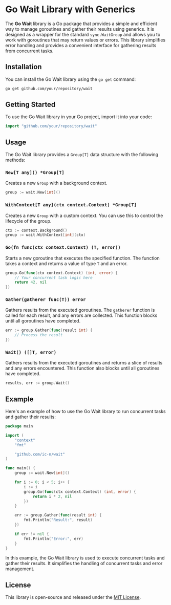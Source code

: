 # Go Wait Library with Generics

The **Go Wait** library is a Go package that provides a simple and efficient way to manage goroutines and gather their results using generics. It is designed as a wrapper for the standard `sync.WaitGroup` and allows you to work with goroutines that may return values or errors. This library simplifies error handling and provides a convenient interface for gathering results from concurrent tasks.

## Installation

You can install the Go Wait library using the `go get` command:

```bash
go get github.com/your/repository/wait
```

## Getting Started

To use the Go Wait library in your Go project, import it into your code:

```go
import "github.com/your/repository/wait"
```

## Usage

The Go Wait library provides a `Group[T]` data structure with the following methods:

### `New[T any]() *Group[T]`

Creates a new `Group` with a background context.

```go
group := wait.New[int]()
```

### `WithContext[T any](ctx context.Context) *Group[T]`

Creates a new `Group` with a custom context. You can use this to control the lifecycle of the group.

```go
ctx := context.Background()
group := wait.WithContext[int](ctx)
```

### `Go(fn func(ctx context.Context) (T, error))`

Starts a new goroutine that executes the specified function. The function takes a context and returns a value of type `T` and an error.

```go
group.Go(func(ctx context.Context) (int, error) {
    // Your concurrent task logic here
    return 42, nil
})
```

### `Gather(gatherer func(T)) error`

Gathers results from the executed goroutines. The `gatherer` function is called for each result, and any errors are collected. This function blocks until all goroutines have completed.

```go
err := group.Gather(func(result int) {
    // Process the result
})
```

### `Wait() ([]T, error)`

Gathers results from the executed goroutines and returns a slice of results and any errors encountered. This function also blocks until all goroutines have completed.

```go
results, err := group.Wait()
```

## Example

Here's an example of how to use the Go Wait library to run concurrent tasks and gather their results:

```go
package main

import (
	"context"
	"fmt"

	"github.com/ic-n/wait"
)

func main() {
	group := wait.New[int]()

	for i := 0; i < 5; i++ {
		i := i
		group.Go(func(ctx context.Context) (int, error) {
			return i * 2, nil
		})
	}

	err := group.Gather(func(result int) {
		fmt.Println("Result:", result)
	})

	if err != nil {
		fmt.Println("Error:", err)
	}
}
```

In this example, the Go Wait library is used to execute concurrent tasks and gather their results. It simplifies the handling of concurrent tasks and error management.

## License

This library is open-source and released under the [MIT License](LICENSE).

